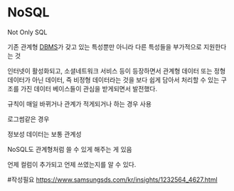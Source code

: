 # NoSQL
Not Only SQL

기존 관계형 [DBMS](DBMS)가 갖고 있는 특성뿐만 아니라 다른 특성들을 부가적으로 지원한다는 것

인터넷이 활성화되고, 소셜네트워크 서비스 등이 등장하면서 관계형 데이터 또는 정형 데이터가 아닌 데이터, 즉 비정형 데이터라는 것을 보다 쉽게 담아서 처리할 수 있는 구조를 가진 데이터 베이스들이 관심을 받게되면서 발전했다.

규칙이 매일 바뀌거나 관계가 적게되거나 하는 경우 사용
 
로그썸같은 경우

정보성 데이터는 보통 관계성

NoSQL도 관계형처럼 쓸 수 있게 해주는 게 있음

언제 컬럼이 추가되고 언제 쓰였는지를 알 수 있다.


#작성필요 
https://www.samsungsds.com/kr/insights/1232564_4627.html